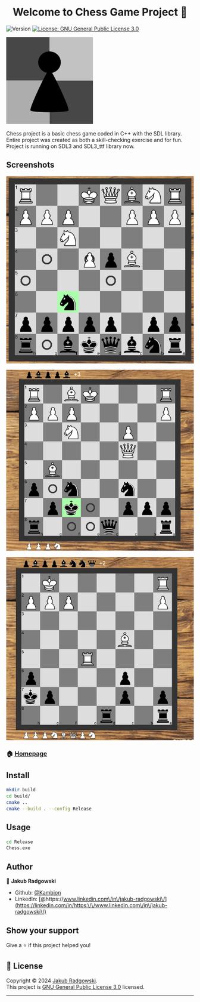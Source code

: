 <h1 align="center">Welcome to Chess Game Project 👋</h1>
<p>
  <img alt="Version" src="https://img.shields.io/badge/version-1.0.0-blue.svg?cacheSeconds=2592000" />
  <a href="https://www.gnu.org/licenses/gpl-3.0.html" target="_blank">
    <img alt="License: GNU General Public License 3.0" src="https://img.shields.io/badge/License-GNU General Public License 3.0-yellow.svg" />
  </a>
</p>

![alt text](https://github.com/Kambion/Chess/blob/master/icon.png?raw=true)

Chess project is a basic chess game coded in C++ with the SDL library. Entire project was created as both a skill-checking exercise and for fun. Project is running on SDL3 and SDL3_ttf library now.

## Screenshots
![alt text](https://github.com/Kambion/Chess/blob/master/screenshots/screen.png?raw=true)

![alt text](https://github.com/Kambion/Chess/blob/master/screenshots/screen2.png?raw=true)

![alt text](https://github.com/Kambion/Chess/blob/master/screenshots/screen3.png?raw=true)

### 🏠 [Homepage](https://github.com/Kambion/Chess)

## Install

```sh
mkdir build
cd build/
cmake ..
cmake --build . --config Release
```

## Usage

```sh
cd Release
Chess.exe
```

## Author

👤 **Jakub Radgowski**

* Github: [@Kambion](https://github.com/Kambion)
* LinkedIn: [@https:\/\/www.linkedin.com\/in\/jakub-radgowski\/](https://linkedin.com/in/https:\/\/www.linkedin.com\/in\/jakub-radgowski\/)

## Show your support

Give a ⭐️ if this project helped you!

## 📝 License

Copyright © 2024 [Jakub Radgowski](https://github.com/Kambion).<br />
This project is [GNU General Public License 3.0](https://www.gnu.org/licenses/gpl-3.0.html) licensed.

***
